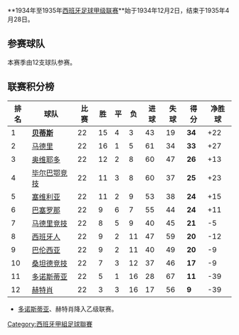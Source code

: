 **1934年至1935年[西班牙足球甲级联赛](https://zh.wikipedia.org/wiki/西班牙足球甲级联赛 "wikilink")**始于1934年12月2日，结束于1935年4月28日。

## 参赛球队

本赛季由12支球队参赛。

## 联赛积分榜

| 排名 | 球队                                                         | 比赛 | 胜  | 平 | 负  | 进球 | 失球 | 得分     | 净胜球  |
| -- | ---------------------------------------------------------- | -- | -- | - | -- | -- | -- | ------ | ---- |
| 1  | **[贝蒂斯](https://zh.wikipedia.org/wiki/皇家贝蒂斯 "wikilink")**  | 22 | 15 | 4 | 3  | 43 | 19 | **34** | \+22 |
| 2  | [马德里](https://zh.wikipedia.org/wiki/皇家马德里 "wikilink")      | 22 | 16 | 1 | 5  | 61 | 34 | **33** | \+27 |
| 3  | [奥维耶多](../Page/皇家奥维耶多.md "wikilink")                       | 22 | 12 | 2 | 8  | 60 | 47 | **26** | \+13 |
| 4  | [毕尔巴鄂竞技](https://zh.wikipedia.org/wiki/毕尔巴鄂竞技 "wikilink")  | 22 | 11 | 3 | 8  | 60 | 37 | **25** | \+23 |
| 5  | [塞维利亚](https://zh.wikipedia.org/wiki/塞维利亚足球俱乐部 "wikilink") | 22 | 11 | 2 | 9  | 53 | 38 | **24** | \+15 |
| 6  | [巴塞罗那](../Page/巴塞罗那足球俱乐部.md "wikilink")                    | 22 | 9  | 6 | 7  | 55 | 44 | **24** | \+11 |
| 7  | [马德里竞技](https://zh.wikipedia.org/wiki/马德里竞技 "wikilink")    | 22 | 8  | 5 | 9  | 40 | 45 | **21** | \-5  |
| 8  | [西班牙人](../Page/西班牙人.md "wikilink")                         | 22 | 9  | 2 | 11 | 47 | 59 | **20** | \-12 |
| 9  | [巴伦西亚](https://zh.wikipedia.org/wiki/巴伦西亚足球俱乐部 "wikilink") | 22 | 9  | 2 | 11 | 40 | 49 | **20** | \-9  |
| 10 | [桑坦德竞技](https://zh.wikipedia.org/wiki/桑坦德竞技 "wikilink")    | 22 | 7  | 3 | 12 | 37 | 46 | **17** | \-9  |
| 11 | [多诺斯蒂亚](https://zh.wikipedia.org/wiki/皇家社会 "wikilink")     | 22 | 5  | 1 | 16 | 28 | 67 | **11** | \-39 |
| 12 | [赫特肖](https://zh.wikipedia.org/wiki/赫特肖 "wikilink")        | 22 | 3  | 3 | 16 | 17 | 56 | **9**  | \-39 |

  - [多诺斯蒂亚](https://zh.wikipedia.org/wiki/皇家社会 "wikilink")、赫特肖降入乙级联赛。

[Category:西班牙甲組足球聯賽](https://zh.wikipedia.org/wiki/Category:西班牙甲組足球聯賽 "wikilink")